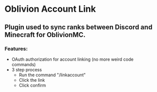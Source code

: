 # Oblivion Account Link
## Plugin used to sync ranks between Discord and Minecraft for OblivionMC.

### Features:
- OAuth authorization for account linking (no more weird code commands)
- 3 step process
	- Run the command "/linkaccount"
	- Click the link
	- Click confirm
